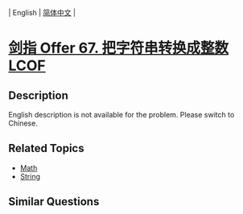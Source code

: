 
| English | [简体中文](README.md) |

# [剑指 Offer 67. 把字符串转换成整数 LCOF](https://leetcode-cn.com/problems/ba-zi-fu-chuan-zhuan-huan-cheng-zheng-shu-lcof/)

## Description

English description is not available for the problem. Please switch to Chinese.

## Related Topics

- [Math](https://leetcode-cn.com/tag/math)
- [String](https://leetcode-cn.com/tag/string)

## Similar Questions


